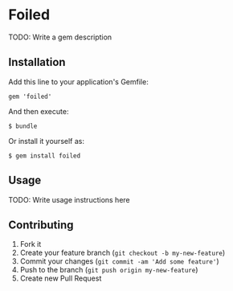 # Foiled

TODO: Write a gem description

## Installation

Add this line to your application's Gemfile:

    gem 'foiled'

And then execute:

    $ bundle

Or install it yourself as:

    $ gem install foiled

## Usage

TODO: Write usage instructions here

## Contributing

1. Fork it
2. Create your feature branch (`git checkout -b my-new-feature`)
3. Commit your changes (`git commit -am 'Add some feature'`)
4. Push to the branch (`git push origin my-new-feature`)
5. Create new Pull Request
